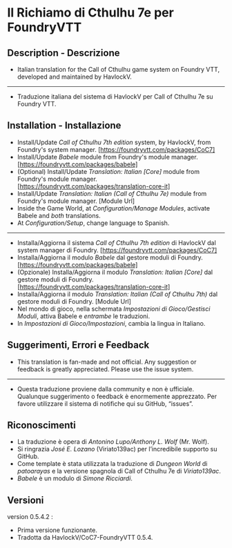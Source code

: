 # Il Richiamo di Cthulhu 7e per FoundryVTT

## Description - Descrizione

* Italian translation for the Call of Cthulhu game system on Foundry VTT, developed and maintained by HavlockV.
---- 
* Traduzione italiana del sistema di HavlockV per Call of Cthulhu 7e su Foundry VTT.

## Installation - Installazione 
* Install/Update _Call of Cthulhu 7th edition_ system, by HavlockV, from Foundry's system manager.
[https://foundryvtt.com/packages/CoC7]
* Install/Update _Babele_ module from Foundry's module manager.
[https://foundryvtt.com/packages/babele]
* (Optional) Install/Update _Translation: Italian \[Core]_ module from Foundry's module manager.
[https://foundryvtt.com/packages/translation-core-it]
* Install/Update _Translation: Italian (Call of Cthulhu 7e)_ module from Foundry's module manager.
[Module Url]
* Inside the Game World, at _Configuration/Manage Modules_, activate Babele and *both* translations.
* At _Configuration/Setup_, change language to Spanish.
---- 
* Installa/Aggiorna il sistema _Call of Cthulhu 7th edition_ di HavlockV dal system manager di Foundry.
[https://foundryvtt.com/packages/CoC7]
* Installa/Aggiorna il modulo _Babele_ dal gestore moduli di Foundry.
[https://foundryvtt.com/packages/babele]
* (Opzionale) Installa/Aggiorna il modulo _Translation: Italian \[Core]_ dal gestore moduli di Foundry.
[https://foundryvtt.com/packages/translation-core-it]
* Installa/Aggiorna il modulo _Translation: Italian (Call of Cthulhu 7th)_ dal gestore moduli di Foundry.
[Module Url]
* Nel mondo di gioco, nella schermata _Impostazioni di Gioco/Gestisci Moduli_, attiva Babele e _entrambe_ le traduzioni.
* In _Impostazioni di Gioco/Impostazioni_, cambia la lingua in Italiano.

## Suggerimenti, Errori e Feedback 
* This translation is fan-made and not official. Any suggestion or feedback is greatly appreciated. Please use the issue system.
---- 
* Questa traduzione proviene dalla community e non è ufficiale. Qualunque suggerimento o feedback è enormemente apprezzato. Per favore utilizzare il sistema di notifiche qui su GitHub, “issues”.

## Riconoscimenti 
* La traduzione è opera di *Antonino Lupo/Anthony L. Wolf* (Mr. Wolf).
* Si ringrazia *José E. Lozano* (Viriato139ac) per l’incredibile supporto su GitHub.
* Come template è stata utilizzata la traduzione di *Dungeon World* di *patoarayas* e la versione spagnola di Call of Cthulhu 7e di _Viriato139ac_.
* *Babele* è un modulo di *Simone Ricciardi*.

## Versioni

version 0.5.4.2 :

* Prima versione funzionante.
* Tradotta da HavlockV/CoC7-FoundryVTT 0.5.4.
